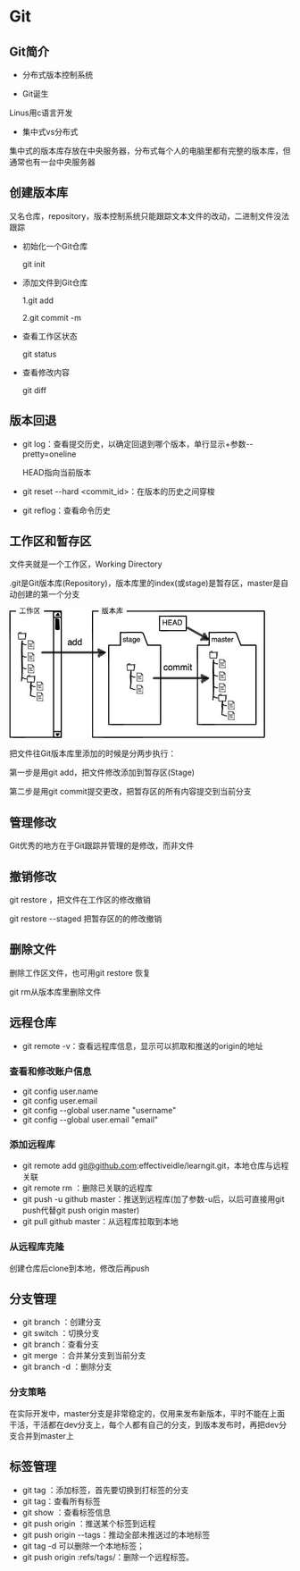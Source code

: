 # Git

## Git简介

- 分布式版本控制系统


- Git诞生

Linus用c语言开发

- 集中式vs分布式

集中式的版本库存放在中央服务器，分布式每个人的电脑里都有完整的版本库，但通常也有一台中央服务器

## 创建版本库

又名仓库，repository，版本控制系统只能跟踪文本文件的改动，二进制文件没法跟踪

- 初始化一个Git仓库

  git init

- 添加文件到Git仓库

  1.git add <file>

  2.git commit -m <message>

- 查看工作区状态

  git status

- 查看修改内容

  git diff

## 版本回退

- git log：查看提交历史，以确定回退到哪个版本，单行显示+参数--pretty=oneline

  HEAD指向当前版本

- git reset --hard <commit_id>：在版本的历史之间穿梭

- git reflog：查看命令历史


## 工作区和暂存区

文件夹就是一个工作区，Working Directory

.git是Git版本库(Repository)，版本库里的index(或stage)是暂存区，master是自动创建的第一个分支

![git-repo](../img/clip_image001.jpg)

把文件往Git版本库里添加的时候是分两步执行：

第一步是用git add，把文件修改添加到暂存区(Stage)

第二步是用git commit提交更改，把暂存区的所有内容提交到当前分支

## 管理修改

Git优秀的地方在于Git跟踪并管理的是修改，而非文件

## 撤销修改

git restore <file>，把文件在工作区的修改撤销

git restore --staged <file>把暂存区的的修改撤销

## 删除文件

删除工作区文件，也可用git restore <file>恢复

git rm从版本库里删除文件

## 远程仓库

- git remote -v：查看远程库信息，显示可以抓取和推送的origin的地址

### 查看和修改账户信息

- git config user.name 
- git config user.email 
- git config --global user.name "username" 
- git config --global user.email "email"

### 添加远程库

- git remote add <name> git@github.com:effectiveidle/learngit.git，本地仓库与远程关联
- git remote rm <name>：删除已关联的远程库
- git push -u github master：推送到远程库(加了参数-u后，以后可直接用git push代替git push origin master)
- git pull github master：从远程库拉取到本地

### 从远程库克隆 

创建仓库后clone到本地，修改后再push

## 分支管理

- git branch <name>：创建分支
- git switch <name>：切换分支
- git branch：查看分支
- git merge <name>：合并某分支到当前分支
- git branch -d <name>：删除分支

### 分支策略

在实际开发中，master分支是非常稳定的，仅用来发布新版本，平时不能在上面干活，干活都在dev分支上，每个人都有自己的分支，到版本发布时，再把dev分支合并到master上

## 标签管理

- git tag <tagname>：添加标签，首先要切换到打标签的分支
- git tag：查看所有标签
- git show <tagname>：查看标签信息
- git push origin <tagname>：推送某个标签到远程
- git push origin --tags：推动全部未推送过的本地标签
- git tag -d <tagname>可以删除一个本地标签；
- git push origin :refs/tags/<tagname>：删除一个远程标签。